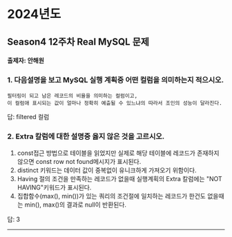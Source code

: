 # 2024년도
## Season4 12주차 Real MySQL 문제
#### 출제자: 안해원

### 1. 다음설명을 보고 MySQL 실행 계획중 어떤 컬럼을 의미하는지 적으시오.

```
필터링이 되고 남은 레코드의 비율을 의미하는 컬럼이고,
이 컬럼애 표시되는 값이 얼마나 정확히 예츨될 수 있느냐의 따라서 조인의 성능이 달라진다.
```

답: filtered 컬럼


### 2. Extra 칼럼에 대한 설명중 옳지 않은 것을 고르시오.

1. const접근 방법으로 테이블을 읽었지만 실제로 해당 테이블에 레코드가 존재하지 않으면 const row not found메시지가 표시된다.
2. distinct 키워드는 데이터 값이 중복없이 유니크하게 가져오기 위함이다.   
3. Having 절의 조건을 만족하는 레코드가 없을때 실행계획의 Extra 칼럼에는 "NOT HAVING"키워드가 표시된다.
4. 집합함수(max(), min())가 있는 쿼리의 조건절에 일치하는 레코드가 한건도 없을때는 min(), max()의 결과로 null이 반환된다.

답: 3 

---
